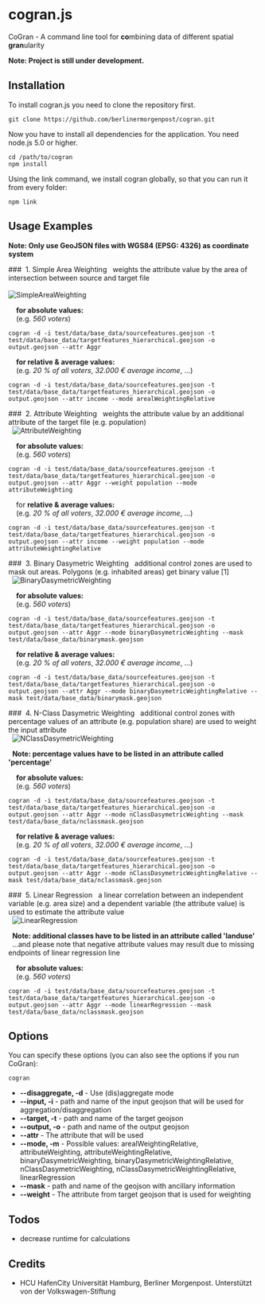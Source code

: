 # cogran.js

CoGran - A command line tool for **co**mbining data of different spatial **gran**ularity  

**Note: Project is still under development.**



## Installation

To install cogran.js you need to clone the repository first.

```
git clone https://github.com/berlinermorgenpost/cogran.git
```

Now you have to install all dependencies for the application. You need node.js 5.0 or higher.

```
cd /path/to/cogran
npm install
```

Using the link command, we install cogran globally, so that you can run it from every folder:

```
npm link
```

## Usage Examples


**Note: Only use GeoJSON files with WGS84 (EPSG: 4326) as coordinate system**


###&nbsp;  1. Simple Area Weighting
&nbsp; weights the attribute value by the area of intersection between source and target file <br> <br>
![SimpleAreaWeighting](http://i.imgur.com/aZevDoT.png)

&nbsp;&nbsp;&nbsp; **for absolute values:** <br>
&nbsp;&nbsp;&nbsp; (e.g. *560 voters*)
```
cogran -d -i test/data/base_data/sourcefeatures.geojson -t test/data/base_data/targetfeatures_hierarchical.geojson -o output.geojson --attr Aggr
```

&nbsp;&nbsp;&nbsp; **for relative & average values:** <br>
&nbsp;&nbsp;&nbsp; (e.g. *20 % of all voters*, *32.000 € average income*, ...)
```
cogran -d -i test/data/base_data/sourcefeatures.geojson -t test/data/base_data/targetfeatures_hierarchical.geojson -o output.geojson --attr income --mode arealWeightingRelative
```

###&nbsp;  2. Attribute Weighting
&nbsp; weights the attribute value by an additional attribute of the target file (e.g. population) <br>
&nbsp; ![AttributeWeighting](http://i.imgur.com/v4xjVJG.png)

&nbsp;&nbsp;&nbsp; **for absolute values:** <br>
&nbsp;&nbsp;&nbsp; (e.g. *560 voters*)
```
cogran -d -i test/data/base_data/sourcefeatures.geojson -t test/data/base_data/targetfeatures_hierarchical.geojson -o output.geojson --attr Aggr --weight population --mode attributeWeighting
```

&nbsp;&nbsp;&nbsp; for **relative & average values:** <br>
&nbsp;&nbsp;&nbsp; (e.g. *20 % of all voters*, *32.000 € average income*, ...)
```
cogran -d -i test/data/base_data/sourcefeatures.geojson -t test/data/base_data/targetfeatures_hierarchical.geojson -o output.geojson --attr income --weight population --mode attributeWeightingRelative
```

###&nbsp;  3. Binary Dasymetric Weighting
&nbsp; additional control zones are used to mask out areas. Polygons (e.g. inhabited areas) get binary value [1]<br>
&nbsp; ![BinaryDasymetricWeighting](http://i.imgur.com/JWXB7Pf.png)

&nbsp;&nbsp;&nbsp; **for absolute values:** <br>
&nbsp;&nbsp;&nbsp; (e.g. *560 voters*)
```
cogran -d -i test/data/base_data/sourcefeatures.geojson -t test/data/base_data/targetfeatures_hierarchical.geojson -o output.geojson --attr Aggr --mode binaryDasymetricWeighting --mask test/data/base_data/binarymask.geojson
```

&nbsp;&nbsp;&nbsp; **for relative & average values:** <br>
&nbsp;&nbsp;&nbsp; (e.g. *20 % of all voters*, *32.000 € average income*, ...)
```
cogran -d -i test/data/base_data/sourcefeatures.geojson -t test/data/base_data/targetfeatures_hierarchical.geojson -o output.geojson --attr Aggr --mode binaryDasymetricWeightingRelative --mask test/data/base_data/binarymask.geojson
```

###&nbsp;  4. N-Class Dasymetric Weighting
&nbsp; additional control zones with percentage values of an attribute (e.g. population share) are used to weight the input attribute<br>
&nbsp; ![NClassDasymetricWeighting](http://i.imgur.com/nVlN8a9.png)

&nbsp; **Note: percentage values have to be listed in an attribute called 'percentage'**

&nbsp;&nbsp;&nbsp; **for absolute values:** <br>
&nbsp;&nbsp;&nbsp; (e.g. *560 voters*) <br>
```
cogran -d -i test/data/base_data/sourcefeatures.geojson -t test/data/base_data/targetfeatures_hierarchical.geojson -o output.geojson --attr Aggr --mode nClassDasymetricWeighting --mask test/data/base_data/nclassmask.geojson
```

&nbsp;&nbsp;&nbsp; **for relative & average values:** <br>
&nbsp;&nbsp;&nbsp; (e.g. *20 % of all voters*, *32.000 € average income*, ...)
```
cogran -d -i test/data/base_data/sourcefeatures.geojson -t test/data/base_data/targetfeatures_hierarchical.geojson -o output.geojson --attr Aggr --mode nClassDasymetricWeightingRelative --mask test/data/base_data/nclassmask.geojson
```

###&nbsp;  5. Linear Regression
&nbsp; a linear correlation between an independent variable (e.g. area size) and a dependent variable (the attribute value) is used to estimate the attribute value<br>
&nbsp; ![LinearRegression](http://i.imgur.com/5nytPLB.png)

&nbsp; **Note: additional classes have to be listed in an attribute called 'landuse'**<br>
&nbsp; ...and please note that negative attribute values may result due to missing endpoints of linear regression line<br>

&nbsp;&nbsp;&nbsp; **for absolute values:** <br>
&nbsp;&nbsp;&nbsp; (e.g. *560 voters*)
```
cogran -d -i test/data/base_data/sourcefeatures.geojson -t test/data/base_data/targetfeatures_hierarchical.geojson -o output.geojson --attr Aggr --mode linearRegression --mask test/data/base_data/nclassmask.geojson
```

## Options

You can specify these options (you can also see the options if you run CoGran):

```
cogran
```

* **--disaggregate, -d** - Use (dis)aggregate mode
* **--input, -i** - path and name of the input geojson that will be used for aggregation/disaggregation
* **--target, -t** - path and name of the target geojson
* **--output, -o** - path and name of the output geojson
* **--attr** - The attribute that will be used
* **--mode, -m** - Possible values: arealWeightingRelative, attributeWeighting, attributeWeightingRelative, binaryDasymetricWeighting, binaryDasymetricWeightingRelative, nClassDasymetricWeighting, nClassDasymetricWeightingRelative, linearRegression
* **--mask** - path and name of the geojson with ancillary information
* **--weight** - The attribute from target geojson that is used for weighting

## Todos

* decrease runtime for calculations

## Credits

* HCU HafenCity Universität Hamburg, Berliner Morgenpost. Unterstützt von der Volkswagen-Stiftung
